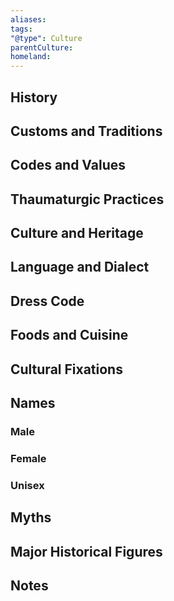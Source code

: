 ```yaml
---
aliases:
tags:
"@type": Culture
parentCulture:
homeland:
---
```

  

## History

  

## Customs and Traditions

  

## Codes and Values

  

## Thaumaturgic Practices

  

## Culture and Heritage

  

## Language and Dialect

  

## Dress Code

  

## Foods and Cuisine

  

## Cultural Fixations

  

## Names

  

### Male

  

### Female

  

### Unisex

  

## Myths

  

## Major Historical Figures

  

## Notes